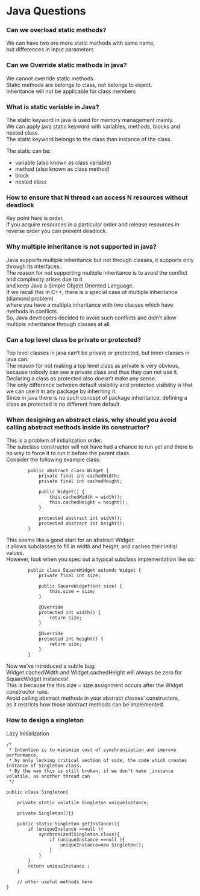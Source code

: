 # Java Questions


### Can we overload static methods?

We can have two ore more static methods with same name, <br>
but differences in input parameters


### Can we Override static methods in java?

We cannot override static methods. <br>
Static methods are belongs to class, not belongs to object. <br>
Inheritance will not be applicable for class members


### What is static variable in Java?

The static keyword in java is used for memory management mainly. <br>
We can apply java static keyword with variables, methods, blocks and nested class. <br>
The static keyword belongs to the class than instance of the class.

The static can be:<br>
* variable (also known as class variable)
* method (also known as class method)
* block
* nested class


### How to ensure that N thread can access N resources without deadlock

Key point here is order, <br>
if you acquire resources in a particular order and release resources in reverse order you can prevent deadlock.


### Why multiple inheritance is not supported in java?

Java supports multiple inheritance but not through classes, it supports only through its interfaces. <br>
The reason for not supporting multiple inheritance is to avoid the conflict and complexity arises due to it <br>
and keep Java a Simple Object Oriented Language. <br>
If we recall this in C++, there is a special case of multiple inheritance (diamond problem) <br>
where you have a multiple inheritance with two classes which have methods in conflicts. <br>
So, Java developers decided to avoid such conflicts and didn’t allow multiple inheritance through classes at all.<br>


### Can a top level class be private or protected?

Top level classes in java can’t be private or protected, but inner classes in java can. <br>
The reason for not making a top level class as private is very obvious, <br>
because nobody can see a private class and thus they can not use it. <br>
Declaring a class as protected also doesn’t make any sense. <br>
The only difference between default visibility and protected visibility is that we can use it in any package by inheriting it. <br>
Since in java there is no such concept of package inheritance, defining a class as protected is no different from default.


### When designing an abstract class, why should you avoid calling abstract methods inside its constructor?

This is a problem of initialization order. <br>
The subclass constructor will not have had a chance to run yet and there is no way to force it to run it before the parent class. <br>
Consider the following example class:

```
        public abstract class Widget {
	        private final int cachedWidth;
	        private final int cachedHeight;

	        public Widget() {
	            this.cachedWidth = width();
	            this.cachedHeight = height();
	        }

	        protected abstract int width();
	        protected abstract int height();
	    }
```

This seems like a good start for an abstract Widget: <br>
it allows subclasses to fill in width and height, and caches their initial values. <br>
However, look when you spec out a typical subclass implementation like so:

```
        public class SquareWidget extends Widget {
	        private final int size;

	        public SquareWidget(int size) {
	            this.size = size;
	        }

	        @Override
	        protected int width() {
	            return size;
	        }

	        @Override
	        protected int height() {
	            return size;
	        }
	    }
```

Now we’ve introduced a subtle bug: <br>
Widget.cachedWidth and Widget.cachedHeight will always be zero for SquareWidget instances! <br>
This is because the this.size = size assignment occurs after the Widget constructor runs.<br>
Avoid calling abstract methods in your abstract classes’ constructors, <br>
as it restricts how those abstract methods can be implemented.


### How to design a singleton

Lazy Initialization
```
/*
 * Intention is to minimize cost of synchronization and improve performance,
 * by only locking critical section of code, the code which creates instance of Singleton class.
 * By the way this is still broken, if we don't make _instance volatile, as another thread can
 */

public class Singleton{

    private static volatile Singleton uniqueInstance;

    private Singleton(){}

    public static Singleton getInstance(){
        if (uniqueInstance ==null ){
            synchronized(Singleton.class){
                if (uniqueInstance ==null ){
                    uniqueInstance=new Singleton();
                }
            }
        }
        return uniqueInstance ;
    }

    // other useful methods here
}
```